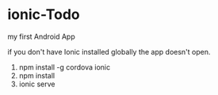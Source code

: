 # ionic-Todo
my first Android App

if you don't have Ionic installed globally the app doesn't open.

1. npm install -g cordova ionic
2. npm install
2. ionic serve

